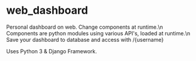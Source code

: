 # web_dashboard
Personal dashboard on web. Change components at runtime.\n
Components are python modules using various API's, loaded at runtime.\n
Save your dashboard to database and access with /{username}

Uses Python 3 & Django Framework.
